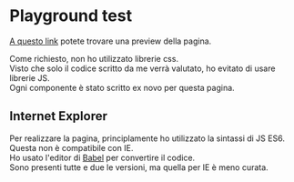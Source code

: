 # Playground test

[A questo link](https://www.mielealessandro.it/sandbox/playground/index.html) potete trovare una preview della pagina.

Come richiesto, non ho utilizzato librerie css.  
Visto che solo il codice scritto da me verrà valutato, ho evitato di usare librerie JS.  
Ogni componente è stato scritto ex novo per questa pagina.  
  
## Internet Explorer  
Per realizzare la pagina, principlamente ho utilizzato la sintassi di JS ES6. Questa non è compatibile con IE.  
Ho usato l'editor di [Babel](https://babeljs.io/) per convertire il codice.  
Sono presenti tutte e due le versioni, ma quella per IE è meno curata.

